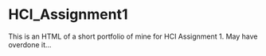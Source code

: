 # HCI_Assignment1
This is an HTML of a short portfolio of mine for HCI Assignment 1. May have overdone it...

